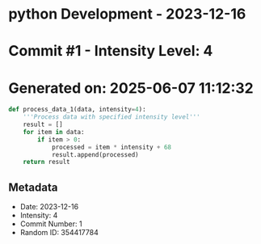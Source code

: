 ﻿# python Development - 2023-12-16
# Commit #1 - Intensity Level: 4
# Generated on: 2025-06-07 11:12:32
```python
def process_data_1(data, intensity=4):
    '''Process data with specified intensity level'''
    result = []
    for item in data:
        if item > 0:
            processed = item * intensity + 68
            result.append(processed)
    return result
```
## Metadata
- Date: 2023-12-16
- Intensity: 4
- Commit Number: 1
- Random ID: 354417784
